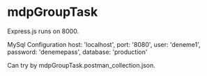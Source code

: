 # mdpGroupTask

Express.js runs on 8000.

MySql Configuration
        host: 'localhost',
        port: '8080',
        user: 'deneme1',
        password: 'denemepass',
        database: 'production'

Can try by mdpGroupTask.postman_collection.json.
